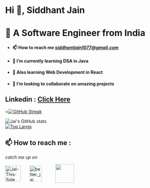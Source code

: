 # Hi 👋, Siddhant Jain

#  🥇 A  Software Engineer from India

- #### 📫 How to reach me *siddhantjain1077@gmail.com*
- #### 🌱 I’m currently learning DSA in Java
- #### 🌴 Also learning Web Development in React
- #### 👯 I’m looking to collaborate on amazing projects

## Linkedin : [Click Here](https://www.linkedin.com/in/siddhant-jain-866805273/)

<[![GitHub Streak](https://github-readme-streak-stats.herokuapp.com/?user=siddhantjain1077&theme=dark)](https://github.com/siddhantjain1077) 

![Jai's GitHub stats](https://github-readme-stats.vercel.app/api?username=siddhantjain1077&theme=calm&show_icons=true)&nbsp;
<br>
[![Top Langs](https://github-readme-stats.vercel.app/api/top-langs/?username=siddhantjain1077&theme=calm&layout=compact)](https://github.com/siddhantjain1077/)

   <!--
   ### Languages and Tools:

[<code>
<img alt="visual studio code" width="26px" src="https://img.icons8.com/fluent/240/000000/visual-studio-code-2019.png" />
</code>](https://code.visualstudio.com/)&nbsp;&nbsp;
[<code>
<img alt="intellij idea" width="26px" src="https://img.icons8.com/color/240/000000/intellij-idea.png" />
</code>](https://www.jetbrains.com/idea/)&nbsp;&nbsp;
[<code>
<img alt="pycharm" width="26px" src="https://img.icons8.com/color/240/000000/pycharm.png" />
</code>](https://www.jetbrains.com/pycharm/)&nbsp;&nbsp;
[<code>
<img alt="javascript" width="26px" src="https://img.icons8.com/color/240/000000/javascript.png" />
</code>](https://developer.mozilla.org/en-US/docs/Web/JavaScript)&nbsp;&nbsp;
[<code>
<img alt="java" width="26px" src="https://img.icons8.com/color/240/000000/java-coffee-cup-logo.png">
</code>](https://docs.oracle.com/en/java/)&nbsp;&nbsp;
[<code>
<img alt="python" width="26px" src="https://img.icons8.com/color/240/000000/python.png">
</code>](https://www.python.org/)&nbsp;&nbsp;
[<code>
<img alt="typescript" width="26px" src="https://img.icons8.com/color/240/000000/typescript.png">
</code>](https://www.typescriptlang.org/)&nbsp;&nbsp;
[<code>
<img alt="html5" width="26px" src="https://img.icons8.com/color/240/000000/html-5.png">
</code>](https://developer.mozilla.org/en-US/docs/Web/HTML)&nbsp;&nbsp;
[<code>
<img alt="css3" width="26px" src="https://img.icons8.com/color/240/000000/css3.png">
</code>](https://developer.mozilla.org/en-US/docs/Web/CSS)</br></br>
[<code>
<img alt="json" width="26px" src="https://raw.githubusercontent.com/github/explore/80688e429a7d4ef2fca1e82350fe8e3517d3494d/topics/json/json.png">
</code>](https://www.json.org/json-en.html)&nbsp;&nbsp;
[<code>
<img alt="MySQL" width="26px" src="https://raw.githubusercontent.com/github/explore/80688e429a7d4ef2fca1e82350fe8e3517d3494d/topics/mysql/mysql.png">
</code>](https://dev.mysql.com/)&nbsp;&nbsp;
[<code>
<img alt="Git" width="26px" src="https://img.icons8.com/color/240/000000/git.png">
</code>](https://git-scm.com/)&nbsp;&nbsp;
[<code>
<img alt="github" width="26px" src="https://img.icons8.com/ios-glyphs/240/000000/github.png">
</code>](https://github.com/)&nbsp;&nbsp;
[<code>
<img alt="terminal" width="26px" src="https://raw.githubusercontent.com/github/explore/80688e429a7d4ef2fca1e82350fe8e3517d3494d/topics/terminal/terminal.png">
</code>](https://docs.microsoft.com/en-us/windows/terminal/)&nbsp;&nbsp;
[<code>
<img alt="windows" width="26px" src="https://img.icons8.com/color/240/000000/windows-10.png">
</code>](https://www.microsoft.com/en-us/windows)&nbsp;&nbsp;
[<code>
<img alt="ubuntu" width="26px" src="https://img.icons8.com/color/96/000000/ubuntu--v1.png">
</code>](https://ubuntu.com/)&nbsp;&nbsp;
[<code>
<img alt="macos" width="26px" src="https://img.icons8.com/officel/160/000000/mac-logo.png">
</code>](https://developer.apple.com/macos/)&nbsp;&nbsp;
[<code>
<img alt="linux" width="26px" src="https://img.icons8.com/color/96/000000/linux.png">
</code>](https://www.kernel.org/)&nbsp;&nbsp;
-->

## 📫 How to reach me :

*catch me up on*

<a href="https://www.linkedin.com/in/siddhant-jain-866805273/" target="blank"><img align="center" src="https://raw.githubusercontent.com/rahuldkjain/github-profile-readme-generator/master/src/images/icons/Social/linked-in-alt.svg" alt="Jai-This-Side" height="50" width="50" /></a>&nbsp;&nbsp;&nbsp;&nbsp;&nbsp;&nbsp;
<a href="https://www.instagram.com/siddhantjain1077/"><img align="center" src="https://raw.githubusercontent.com/rahuldkjain/github-profile-readme-generator/master/src/images/icons/Social/instagram.svg" alt="better_jai" height="50" width="40" /></a>&nbsp;&nbsp;&nbsp;&nbsp;&nbsp;&nbsp;&nbsp;&nbsp;&nbsp;&nbsp;
<a href="https://mail.google.com/mail/u/0/#inbox?compose=CllgCHrgDMgCxtbkBBTPGSmksRjJGRSNpnWfJRJPKnSVrDcsDxDmvtTtPHQtKscsVgXhmbSkRhg](https://mail.google.com/mail/u/0/#inbox?compose=DmwnWrRttNkDpwMHXfMpQPvGscGsbXDfDFwrjVxWWfPzLhdSgdVpvvSrMkXbLJFQWjLxSCjKzTKB" target = "blank"><img align = "center" src="https://cdn.icon-icons.com/icons2/2631/PNG/512/gmail_new_logo_icon_159149.png" height = "60" width = "60"></a>&nbsp;&nbsp;
